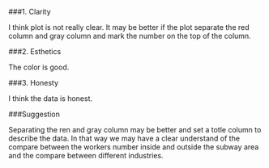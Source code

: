 ###1. Clarity

I think plot is not really clear. It may be better if the plot separate the red column and gray column and mark the number on the top of the column.

###2. Esthetics

The color is good.

###3. Honesty

I think the data is honest.

###Suggestion

Separating the ren and gray column may be better and set a totle column to describe the data. In that way we may have a clear understand of the compare between the workers number inside and outside the subway area and the compare between different industries.
